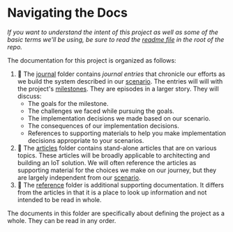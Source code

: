 # Navigating the Docs

_If you want to understand the intent of this project as well as some of the basic terms we'll be using, be sure to read the [readme file](../README.md) in the root of the repo._

The documentation for this project is organized as follows:

1. :notebook: The [journal](journal) folder contains _journal entries_ that chronicle our efforts as we build the system described in our [scenario][]. The entries will will with the project's [milestones][]. They are episodes in a larger story.
They will discuss:
    - The goals for the milestone.
    - The challenges we faced while pursuing the goals.
    - The implementation decisions we made based on our scenario.
    - The consequences of our implementation decisions.
    - References to supporting materials to help you make implementation
    decisions appropriate to your scenarios.
1. :newspaper: The [articles](articles) folder contains stand-alone articles that are on various topics. These articles will be broadly applicable to architecting and building an IoT solution. We will often reference the articles as supporting material for the choices we make on our journey, but they are largely independent from our [scenario][].
1. :blue_book: The [reference](reference) folder is additional supporting documentation. It differs from the articles in that it is a place to look up information and not intended to be read in whole.

The documents in this folder are specifically about defining the project as a whole. They can be read in any order.

[scenario]: customer-scenario.md
[milestones]: https://github.com/mspnp/iot-journey/milestones
